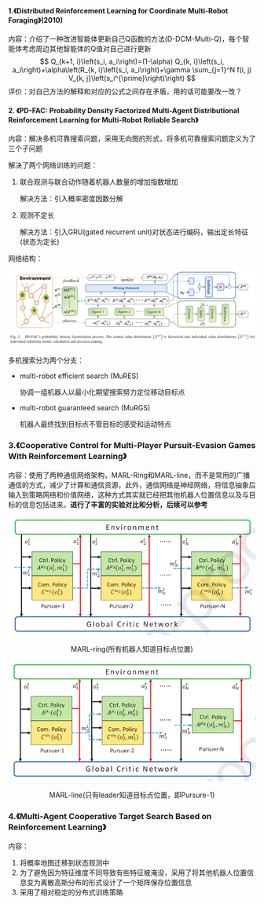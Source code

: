 #### 1.《Distributed Reinforcement Learning for Coordinate Multi-Robot Foraging》(2010)

内容：介绍了一种改进智能体更新自己Q函数的方法(D-DCM-Multi-Q)，每个智能体考虑周边其他智能体的Q值对自己进行更新
$$
Q_{k+1, i}\left(s_i, a_i\right)=(1-\alpha) Q_{k, i}\left(s_i, a_i\right)+\alpha\left(R_{k, i}\left(s_i, a_i\right)+\gamma \sum_{j=1}^N f(i, j) V_{k, j}\left(s_i^{\prime}\right)\right)
$$
评价：对自己方法的解释和对应的公式之间存在矛盾，用的话可能要改一改？

#### 2. 《PD-FAC: Probability Density Factorized Multi-Agent Distributional Reinforcement Learning for Multi-Robot Reliable Search》

内容：解决多机可靠搜索问题，采用无向图的形式，将多机可靠搜索问题定义为了三个子问题

解决了两个网络训练的问题：

1. 联合观测与联合动作随着机器人数量的增加指数增加

   解决方法：引入概率密度因数分解

2. 观测不定长

   解决方法：引入GRU(gated recurrent unit)对状态进行编码，输出定长特征(状态为定长)

网络结构：

![1](images/1.png)

多机搜索分为两个分支：

- multi-robot efficient search (MuRES)

  协调一组机器人以最小化期望搜索努力定位移动目标点

- multi-robot guaranteed search (MuRGS)

  机器人最终找到目标点不管目标的感受和运动特点

### 3.《Cooperative Control for Multi-Player Pursuit-Evasion Games With Reinforcement Learning》

内容：使用了两种通信网络架构，MARL-Ring和MARL-line，而不是常用的广播通信的方式，减少了计算和通信资源，此外，通信网络是神经网络，将信息抽象后输入到策略网络和价值网络，这种方式其实就已经把其他机器人位置信息以及与目标的信息包括进来。**进行了丰富的实验对比和分析，后续可以参考**

![2](images/2.png)

<center>MARL-ring(所有机器人知道目标点位置)</center>

![3](images/3.png)

<center>MARL-line(只有leader知道目标点位置，即Pursure-1)</center>

### 4.《Multi-Agent Cooperative Target Search Based on Reinforcement Learning》

内容：

1. 将概率地图迁移到状态观测中
2. 为了避免因为特征维度不同导致有些特征被淹没，采用了将其他机器人位置信息变为离散高斯分布的形式设计了一个矩阵保存位置信息
3. 采用了相对稳定的分布式训练策略

























